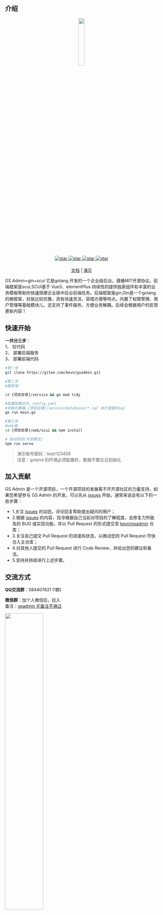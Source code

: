 ## 介绍

<div align=center>
<img src="https://kevn.gitee.io/gsadmindoc/img/gslogo.png" width=20%><br/>
   <a href='https://gitee.com/kevn/gsadmin' target="_blank">
				<img src='https://gitee.com/kevn/gsadmin/badge/star.svg?theme=dark' alt='star' style="vertical-align: middle">
			</a>
			<a href='https://github.com/sonhineboy/gsadmin' target="_blank">
				<img src='https://img.shields.io/github/stars/sonhineboy/gsadmin.svg?logo=GitHub' alt='star' style="vertical-align: middle">
			</a>
<a href='https://gin-gonic.com/' target="_blank">
				<img src='https://img.shields.io/badge/go-gin-blue?logo=go' alt='star' style="vertical-align: middle">
			</a>
   <a href='https://lolicode.gitee.io/scui-doc/' target="_blank">
				<img src='https://img.shields.io/badge/vue-scui-yellow' alt='star' style="vertical-align: middle">
			</a>
<div style="padding-top: 20px"><a href="https://kevn.gitee.io/gsadmindoc">文档</a> | <a href="https://gsadmin.suiyidian.cn/">演示</a></div>
</div>


GS Admin=gin+scui 它是golang 开发的一个企业级后台。遵循MIT开源协议。前端框架是scui,SCUI基于 Vue3、elementPlus 持续性的提供独家组件和丰富的业务模板帮助你快速搭建企业级中后台前端任务。后端框架是gin,Gin是一个golang的微框架，封装比较优雅，具有快速灵活，容错方便等特点。内置了权限管理、用户管理等基础模块儿，还支持了事件服务，方便业务解耦。后续会根据用户的反馈更新内容！

## 快速开始

<b>一共分三步</b>：   
1、 拉代码  
2、 部署后端服务  
3、 部署前端代码

```sh
#第一步
git clone https://gitee.com/kevn/gsadmin.git

#第二步
#服务端

cd {项目目录}/service && go mod tidy

#配置配置文件，config.yaml
#初始化数据 {项目目录}/service/databases/*.sql 执行里面的sql
go run main.go

#第三步
#web端
cd {项目目录}/web/scui && npm install

# 启动项目(开发模式)
npm run serve

```

> 演示账号密码：test/123456  
> 注意：goland 的环境必须配置好，数据不要忘记初始化

## 加入贡献

GS Admin 是一个开源项目，一个开源项目的发展离不开开源社区的力量支持，如果您希望参与 GS Admin 的开发，可以先从 [issues](https://gitee.com/kevn/gsadmin/issues) 开始，通常来说会有以下的一些步骤：

- 1.关注 [issues](https://gitee.com/kevn/gsadmin/issues) 的动态，评论回复帮助提出疑问的用户；
- 2.根据 [issues](https://gitee.com/kevn/gsadmin/issues) 的内容，找寻根据自己当前对项目的了解程度，去修复力所能及的 BUG 或实现功能，并以 Pull Request 的形式提交至 [kevn/gsadmin](https://gitee.com/kevn/gsadmin) 仓库；
- 3.关注自己提交 Pull Request 的进度和状态，以推动您的 Pull Request 尽快合入主仓库；
- 4.对其他人提交的 Pull Request 进行 Code Review，并给出您的建议和看法。
- 5.坚持并持续进行上述步骤。  

## 交流方式
<b>QQ交流群</b>：584407821 (1群)

<b>微信群</b>：加个人微信后，拉入  
备注：<u>gsadmin 无备注不通过</u>

<img src="https://kevn.gitee.io/gsadmindoc/img/wx.jpg" width="50%">

